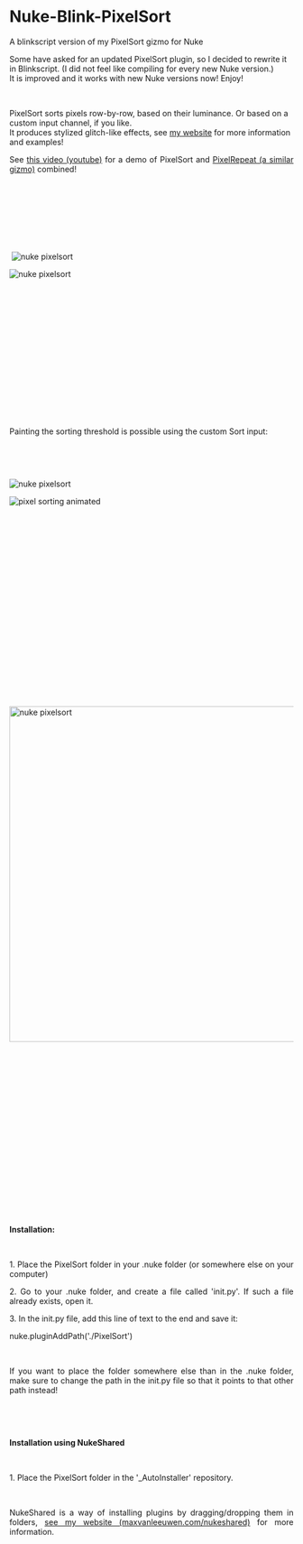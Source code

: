 # Nuke-Blink-PixelSort
A blinkscript version of my PixelSort gizmo for Nuke

<p>Some have asked for an updated PixelSort plugin, so I decided to rewrite it in Blinkscript. (I did not feel like compiling for every new Nuke version.)<br />It is improved and it works with new Nuke versions now! Enjoy!</p>
<p> </p>
<p>PixelSort sorts pixels row-by-row, based on their luminance. Or based on a custom input channel, if you like.<br />It produces stylized glitch-like effects, see <a href="https://maxvanleeuwen.com/pixelsort" target="_blank">my website</a> for more information and examples!</p>
<p style="text-align: justify;">See <a href="https://youtu.be/Lp81rwgta0Y">this video (youtube)</a> for a demo of PixelSort and <a href="http://www.nukepedia.com/blink/filter/pixelrepeat">PixelRepeat (a similar gizmo)</a> combined!</p>
<p style="text-align: justify;"> </p>
<p style="text-align: justify;"> </p>
<p style="text-align: justify;"> </p>
<p style="text-align: justify;"> </p>
<p style="text-align: justify;"> <img src="https://maxvanleeuwen.com/wp-content/uploads/PixelSort_Node-1.png" alt="nuke pixelsort" /></p>
<p style="text-align: justify;"><img src="https://maxvanleeuwen.com/wp-content/uploads/PixelSort_Gizmo.png" alt="nuke pixelsort" /></p>
<p style="text-align: justify;"> </p>
<p style="text-align: justify;"> </p>
<p style="text-align: justify;"> </p>
<p style="text-align: justify;"> </p>
<p style="text-align: justify;"> </p>
<p style="text-align: justify;"> </p>
<p style="text-align: justify;"> </p>
<p style="text-align: justify;"> </p>
<p style="text-align: justify;">Painting the sorting threshold is possible using the custom Sort input:</p>
<p style="text-align: justify;"> </p>
<p style="text-align: justify;"> </p>
<p style="text-align: justify;"><img src="https://maxvanleeuwen.com/wp-content/uploads/Painting.gif" alt="nuke pixelsort" /></p>
<p style="text-align: justify;"><img src="https://maxvanleeuwen.com/wp-content/uploads/PixelSortPainting.gif" alt="pixel sorting animated" /></p>
<p style="text-align: justify;"> </p>
<p style="text-align: justify;"> </p>
<p style="text-align: justify;"> </p>
<p style="text-align: justify;"> </p>
<p style="text-align: justify;"> </p>
<p style="text-align: justify;"> </p>
<p style="text-align: justify;"> </p>
<p style="text-align: justify;"> </p>
<p style="text-align: justify;"> </p>
<p style="text-align: justify;"> </p>
<p style="text-align: justify;"> </p>
<p style="text-align: justify;"><img src="https://maxvanleeuwen.com/wp-content/uploads/PIXELSORT_04.jpg" alt="nuke pixelsort" width="793" height="595" /></p>
<p style="text-align: justify;"> </p>
<p style="text-align: justify;"> </p>
<p style="text-align: justify;"> </p>
<p style="text-align: justify;"> </p>
<p style="text-align: justify;"> </p>
<p style="text-align: justify;"> </p>
<p style="text-align: justify;"> </p>
<p style="text-align: justify;"> </p>
<p style="text-align: justify;"> </p>
<p style="text-align: justify;"> </p>
<p style="text-align: justify;"><strong>Installation:</strong></p>
<p style="text-align: justify;"> </p>
<p style="text-align: justify;">1. Place the PixelSort folder in your .nuke folder (or somewhere else on your computer)</p>
<p style="text-align: justify;">2. Go to your .nuke folder, and create a file called 'init.py'. If such a file already exists, open it.</p>
<p style="text-align: justify;">3. In the init.py file, add this line of text to the end and save it:</p>
<p style="text-align: justify;">nuke.pluginAddPath('./<span style="text-align: justify;">PixelSort</span>')</p>
<p style="text-align: justify;"> </p>
<p style="text-align: justify;">If you want to place the folder somewhere else than in the .nuke folder, make sure to change the path in the init.py file so that it points to that other path instead!</p>
<p style="text-align: justify;"> </p>
<p style="text-align: justify;"> </p>
<p style="text-align: justify;"><strong>Installation using NukeShared</strong></p>
<p style="text-align: justify;"> </p>
<p style="text-align: justify;">1. Place the PixelSort folder in the '_AutoInstaller' repository.</p>
<p style="text-align: justify;"> </p>
<p style="text-align: justify;">NukeShared is a way of installing plugins by dragging/dropping them in folders, <a href="https://maxvanleeuwen.com/nukeshared" target="_blank">see my website (maxvanleeuwen.com/nukeshared)</a> for more information.</p>
<p style="text-align: justify;"> </p>
<p style="text-align: justify;"> </p>
